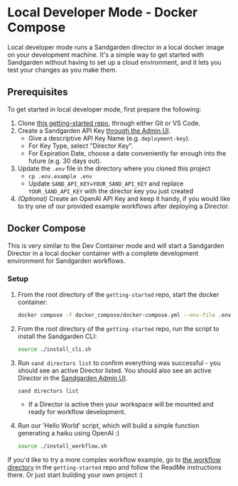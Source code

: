 # Local Developer Mode - Docker Compose

Local developer mode runs a Sandgarden director in a local docker image on your development machine.
It's a simple way to get started with Sandgarden without having to set up a cloud environment, and it lets you test your changes as you make them.

## Prerequisites

To get started in local developer mode, first prepare the following:

1. Clone [this getting-started repo](https://github.com/sandgardenhq/getting-started.git), through either Git or VS Code.
2. Create a Sandgarden API Key [through the Admin UI](https://app.sandgarden.com/settings/api-keys/new).
   - Give a descriptive API Key Name (e.g. `deployment-key`).
   - For Key Type, select "Director Key".
   - For Expiration Date, choose a date conveniently far enough into the future (e.g. 30 days out).
3. Update the `.env` file in the directory where you cloned this project
   - `cp .env.example .env`
   - Update `SAND_API_KEY=YOUR_SAND_API_KEY` and replace `YOUR_SAND_API_KEY` with the director key you just created
3. _(Optional)_ Create an OpenAI API Key and keep it handy, if you would like to try one of our provided example workflows after deploying a Director.


## Docker Compose

This is very similar to the Dev Container mode and will start a Sandgarden Director in a local docker container with a complete development environment for Sandgarden workflows.

### Setup

1. From the root directory of the `getting-started` repo, start the docker container:
   ```bash
   docker compose -f docker_compose/docker-compose.yml --env-file .env up --detach
   ```

2. From the root directory of the `getting-started` repo, run the script to install the Sandgarden CLI:
   ```bash
   source ./install_cli.sh
   ```

3. Run `sand directors list` to confirm everything was successful - you should see an active Director listed. You should also see an active Director in the [Sandgarden Admin UI](https://app.sandgarden.com/infrastructure/directors).
   ```bash
   sand directors list
   ```
   - If a Director is active then your workspace will be mounted and ready for workflow development. 

4. Run our 'Hello World' script, which will build a simple function generating a haiku using OpenAI :)
   ```bash
   source ./install_workflow.sh
   ```

If you'd like to try a more complex workflow example, go to [the workflow directory](https://github.com/sandgardenhq/getting-started/workflow/README.md) in the `getting-started` repo and follow the ReadMe instructions there. Or just start building your own project :)